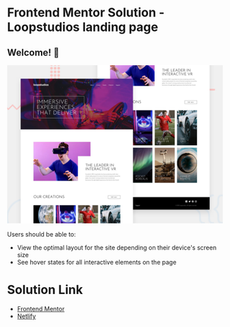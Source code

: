 # Frontend Mentor Solution - Loopstudios landing page

## Welcome! 👋

![Design preview for the Loopstudios landing page coding challenge](./src/images/desktop-preview.jpg)

Users should be able to:

- View the optimal layout for the site depending on their device's screen size
- See hover states for all interactive elements on the page

# Solution Link

- [Frontend Mentor](https://www.frontendmentor.io/solutions/mobile-first-html5-css-vanillajs-gulp-Kw0TrFTZW)
- [Netlify](https://fem-loopstudios-landing-page.netlify.app/)
